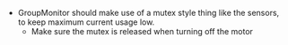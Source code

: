 * GroupMonitor should make use of a mutex style thing like the sensors, to keep maximum current usage low.
	* Make sure the mutex is released when turning off the motor


